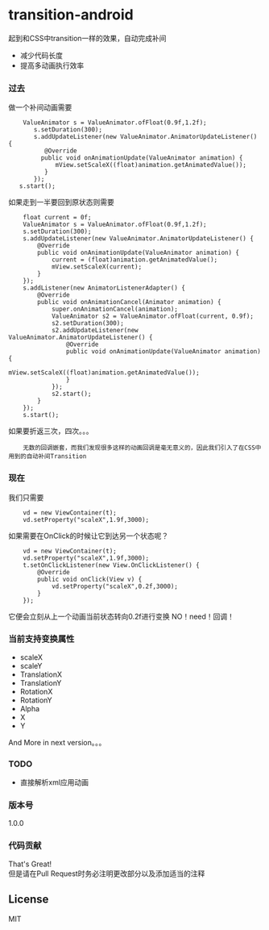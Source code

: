 # transition-android

起到和CSS中transition一样的效果，自动完成补间

  - 减少代码长度
  - 提高多动画执行效率

### 过去
做一个补间动画需要

        ValueAnimator s = ValueAnimator.ofFloat(0.9f,1.2f);
           s.setDuration(300);
           s.addUpdateListener(new ValueAnimator.AnimatorUpdateListener() {
              @Override
             public void onAnimationUpdate(ValueAnimator animation) {
                 mView.setScaleX((float)animation.getAnimatedValue());        
              }
           });
       s.start();

如果走到一半要回到原状态则需要


        float current = 0f;
        ValueAnimator s = ValueAnimator.ofFloat(0.9f,1.2f);
        s.setDuration(300);
        s.addUpdateListener(new ValueAnimator.AnimatorUpdateListener() {
            @Override
            public void onAnimationUpdate(ValueAnimator animation) {
                current = (float)animation.getAnimatedValue();
                mView.setScaleX(current);
            }
        });
        s.addListener(new AnimatorListenerAdapter() {
            @Override
            public void onAnimationCancel(Animator animation) {
                super.onAnimationCancel(animation);
                ValueAnimator s2 = ValueAnimator.ofFloat(current, 0.9f);
                s2.setDuration(300);
                s2.addUpdateListener(new ValueAnimator.AnimatorUpdateListener() {
                    @Override
                    public void onAnimationUpdate(ValueAnimator animation) {
                        mView.setScaleX((float)animation.getAnimatedValue());
                    }
                });
                s2.start();
            }
        });
        s.start();
        
如果要折返三次，四次。。。

        无数的回调嵌套，而我们发现很多这样的动画回调是毫无意义的，因此我们引入了在CSS中用到的自动补间Transition
    
    
### 现在
我们只需要

        vd = new ViewContainer(t);
        vd.setProperty("scaleX",1.9f,3000);

如果需要在OnClick的时候让它到达另一个状态呢？

        vd = new ViewContainer(t);
        vd.setProperty("scaleX",1.9f,3000);
        t.setOnClickListener(new View.OnClickListener() {
            @Override
            public void onClick(View v) {
                vd.setProperty("scaleX",0.2f,3000);
            }
        });

它便会立刻从上一个动画当前状态转向0.2f进行变换 NO！need！回调！

### 当前支持变换属性
- scaleX
- scaleY
- TranslationX
- TranslationY
- RotationX
- RotationY
- Alpha
- X
- Y
    
And More in next version。。。

### TODO
- 直接解析xml应用动画

### 版本号
1.0.0


### 代码贡献
That's Great!\
但是请在Pull Request时务必注明更改部分以及添加适当的注释


License
----

MIT

